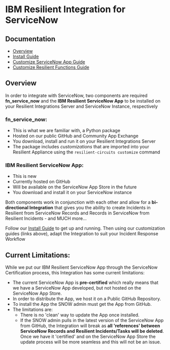 # IBM Resilient Integration for ServiceNow

## Documentation
  - [Overview](#overview)
  - [Install Guide](./docs/install_guide)
  - [Customize ServiceNow App Guide](./docs/customize_snow_guide)
  - [Customize Resilient Functions Guide](./docs/customize_resilient_guide)

## Overview
In order to integrate with ServiceNow, two components are required **fn_service_now** and the **IBM Resilient ServiceNow App** to be installed on your Resilient Integrations Server and ServiceNow Instance, respectively

### fn_service_now:
* This is what we are familiar with, a Python package
* Hosted on our public GitHub and Community App Exchange
* You download, install and run it on your Resilient Integrations Server
* The package includes *customizations* that are imported into your Resilient Appliance using the `resilient-circuits customize` command

### IBM Resilient ServiceNow App:
* This is new
* Currently hosted on GitHub
* Will be available on the ServiceNow App Store in the future
* You download and install it on your ServiceNow instance

Both components work in conjunction with each other and allow for a **bi-directional Integration** that gives you the ability to create Incidents in Resilient from ServiceNow Records and Records in ServiceNow from Resilient Incidents - and MUCH more...

Follow our [Install Guide](./docs/install_guide) to get up and running. Then using our customization guides (links above), adapt the Integration to suit your Incident Response Workflow

## Current Limitations:
While we put our IBM Resilient ServiceNow App through the ServiceNow Certification process, this Integration has some current limitations:

* The current ServiceNow App is **pre-certified** which really means that we have a ServiceNow App developed, but not hosted on the ServiceNow App Store.
* In order to distribute the App, we host it on a Public GitHub Repository. 
* To install the App the SNOW admin must get the App from GitHub. 
* The limitations are:
  * There is no 'clean' way to update the App once installed. 
  * If the SNOW admin pulls in the latest version of the ServiceNow App from GitHub, the Integration will break as **all 'references' between ServiceNow Records and Resilient Incidents/Tasks will be deleted**. Once we have it 'certified' and on the ServiceNow App Store the update process will be more seamless and this will not be an issue.

